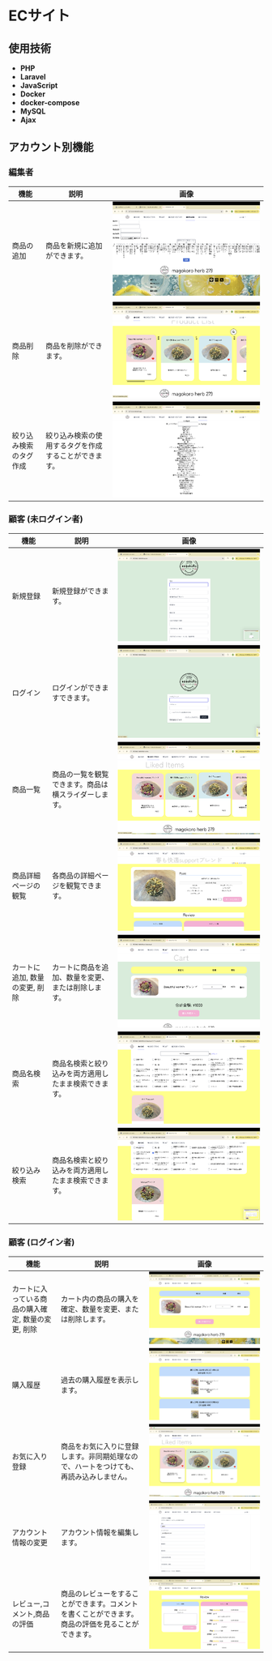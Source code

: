 # ECサイト

## 使用技術

- **PHP**
- **Laravel**
- **JavaScript**
- **Docker**
- **docker-compose**
- **MySQL**
- **Ajax**

## アカウント別機能

### 編集者

| 機能                   | 説明   | 画像                                                    |
|------------------------|--------|---------------------------------------------------------|
| 商品の追加             | 商品を新規に追加ができます。 | ![商品の追加](README-strage/stock-add.png)               |
| 商品削除               | 商品を削除ができます。       | ![商品削除](README-strage/stock-remove.png)             |
| 絞り込み検索のタグ作成 | 絞り込み検索の使用するタグを作成することができます。 | ![タグ作成](README-strage/tags-add.png)           |

### 顧客 (未ログイン者)

| 機能                      | 説明   | 画像                                                   |
|---------------------------|--------|--------------------------------------------------------|
| 新規登録                  | 新規登録ができます。 | ![新規登録](README-strage/register.png)               |
| ログイン                  | ログインができますできます。 | ![ログイン](README-strage/login.png)                |
| 商品一覧                  | 商品の一覧を観覧できます。商品は横スライダーします。     | ![商品一覧](README-strage/stock-show.png)           |
| 商品詳細ページの観覧      | 各商品の詳細ページを観覧できます。 | ![商品詳細](README-strage/stock.png)                |
| カートに追加, 数量の変更, 削除 | カートに商品を追加、数量を変更、または削除します。 | ![カート](README-strage/cart.png) |
| 商品名検索   | 商品名検索と絞り込みを両方適用したまま検索できます。    |![商品一覧](README-strage/name-search.png) |
| 絞り込み検索  | 商品名検索と絞り込みを両方適用したまま検索できます。  | ![商品一覧](README-strage/tags-search.png) |

### 顧客 (ログイン者)

| 機能                              | 説明   | 画像                                                    |
|-----------------------------------|--------|---------------------------------------------------------|
| カートに入っている商品の購入確定, 数量の変更, 削除 | カート内の商品の購入を確定、数量を変更、または削除します。 | ![購入確定](README-strage/purchase-confirmed.png) |
| 購入履歴                          | 過去の購入履歴を表示します。 | ![購入履歴](README-strage/order-history.png)          |
| お気に入り登録                    | 商品をお気に入りに登録します。非同期処理なので、ハートをつけても、再読み込みしません。 | ![お気に入り](README-strage/liked-items.png)            |
| アカウント情報の変更              | アカウント情報を編集します。 | ![アカウント詳細](README-strage/account-edit.png)      |
| レビュー,コメント,商品の評価        | 商品のレビューをすることができます。コメントを書くことができます。商品の評価を見ることができます。 | ![商品詳細](README-strage/review.png) |


